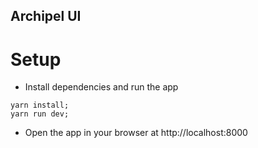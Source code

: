 ## Archipel UI

# Setup

* Install dependencies and run the app

```
yarn install;
yarn run dev;
```

* Open the app in your browser at http://localhost:8000
